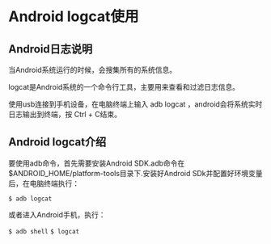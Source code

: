 # Android logcat使用

## Android日志说明

当Android系统运行的时候，会搜集所有的系统信息。

logcat是Android系统的一个命令行工具，主要用来查看和过滤日志信息。

使用usb连接到手机设备，在电脑终端上输入 adb logcat ，android会将系统实时日志输出到终端，按 Ctrl + C结束。

## Android logcat介绍

要使用adb命令，首先需要安装Android SDK.adb命令在$ANDROID_HOME/platform-tools目录下.安装好Android SDk并配置好环境变量后，在电脑终端执行：

`$ adb logcat`

或者进入Android手机，执行：

`$ adb shell`
`$ logcat`




